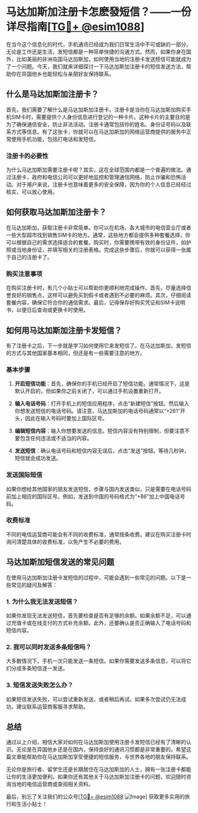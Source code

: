 # 马达加斯加注册卡怎麽發短信？——一份详尽指南[[TG💪+ @esim1088](https://t.me/s/esim1088)]

在当今这个信息化的时代，手机通讯已经成为我们日常生活中不可或缺的一部分。无论是工作还是生活，发短信都是一种简单快捷的沟通方式。然而，如果你身在国外，比如美丽的非洲岛国马达加斯加，如何使用当地的注册卡发送短信可能就成为了一个问题。今天，我们就来详细探讨一下马达加斯加注册卡的短信发送方法，帮助你在异国他乡也能轻松与亲朋好友保持联系。

## 什么是马达加斯加注册卡？

首先，我们需要了解什么是马达加斯加注册卡。注册卡是当你在马达加斯加购买手机SIM卡时，需要提供个人身份信息进行登记的一种卡片。这种卡片的主要目的是为了确保通信安全，防止非法活动。注册卡通常包括你的姓名、身份证号码以及联系方式等信息。有了这张卡，你就可以在马达加斯加的网络运营商提供的服务中正常使用手机功能，包括打电话和发短信。

### 注册卡的必要性

为什么马达加斯加需要注册卡呢？其实，这在全球范围内都是一个普遍的做法。通过注册卡，政府和电信公司可以更好地监控和管理通信网络，防止诈骗和恐怖活动。对于用户来说，注册卡也意味着更多的安全保障，因为你的个人信息已经经过核实，可以放心使用。

## 如何获取马达加斯加注册卡？

在马达加斯加，获取注册卡非常简单。你可以在机场、各大城市的电信营业厅或者一些大型超市找到销售SIM卡的地方。通常，这些地方都会提供多种套餐选择，你可以根据自己的需求选择适合的套餐。购买时，你需要携带有效的身份证件，如护照或当地身份证，并填写相关的注册表格。完成这些步骤后，你就可以获得一张属于自己的注册卡了。

### 购买注意事项

在购买注册卡时，有几个小贴士可以帮助你更顺利地完成操作。首先，尽量选择信誉良好的销售点，这样可以避免买到假卡或者遇到不必要的麻烦。其次，仔细阅读套餐内容，确保它符合你的通信需求。最后，记得保存好购买凭证和SIM卡说明书，以便日后查询或更换卡时使用。

## 如何用马达加斯加注册卡发短信？

有了注册卡之后，下一步就是学习如何使用它来发短信了。在马达加斯加，发短信的方式与其他国家基本相同，但还是有一些需要注意的地方。

### 基本步骤

1. **开启短信功能**：首先，确保你的手机已经开启了短信功能。通常情况下，这是默认开启的，但如果你之前关闭了，可以通过手机设置重新打开。

2. **输入电话号码**：打开手机上的短信应用程序，点击“新建短信”按钮。然后输入你想发送短信的电话号码。请注意，马达加斯加的电话号码通常以“+261”开头，因此在输入号码时要加上国际区号。

3. **编辑短信内容**：输入你想要发送的信息。短信内容没有特别限制，但要注意不要包含任何违法或不适当的内容。

4. **发送短信**：确认电话号码和短信内容无误后，点击“发送”按钮。等待几秒钟，短信就会成功发送。

### 发送国际短信

如果你想给其他国家的朋友发送短信，步骤与国内发送类似，只是需要在电话号码前加上相应的国际区号。例如，发送到中国的号码格式为“+86”加上中国电话号码。

### 收费标准

不同的电信运营商可能会有不同的收费标准，通常按条收费。建议在购买注册卡时询问清楚具体的收费标准，以免产生不必要的费用。

## 马达加斯加短信发送的常见问题

在使用马达加斯加注册卡发短信的过程中，可能会遇到一些常见的问题。以下是一些常见的疑问及解答：

### 1. 为什么我无法发送短信？

如果你发现无法发送短信，首先要检查是否有足够的余额。如果余额不足，可以通过充值卡或在线支付的方式补充余额。此外，还要确认是否正确输入了电话号码和短信内容。

### 2. 我可以同时发送多条短信吗？

大多数情况下，手机一次只能发送一条短信。如果你需要发送多条信息，可以将它们分成多条短信逐一发送。

### 3. 短信发送失败怎么办？

如果短信发送失败，可以尝试重新发送，或者稍后再试。如果多次尝试仍无法成功，建议联系运营商客服寻求帮助。

## 总结

通过以上介绍，相信大家对如何在马达加斯加使用注册卡发短信已经有了清晰的认识。无论是在异国他乡还是在国内，保持良好的通讯习惯都是非常重要的。希望这篇文章能帮助你在马达加斯加享受便捷的短信服务，与世界各地的朋友保持联系。

无论你是旅行者、留学生还是长期居住在马达加斯加的人士，拥有一张注册卡都能让你的生活更加便利。如果你还有其他关于马达加斯加注册卡的问题，欢迎随时咨询当地的电信运营商或查阅相关资料。

最后，别忘了关注我们的公众号[[TG💪+ @esim1088](https://t.me/s/esim1088) ![Image](https://i.postimg.cc/4NQfJmqS/Snipaste-2025-05-13-00-14-12.png)] 获取更多实用的旅行和生活小贴士！